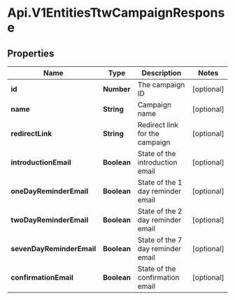 # Api.V1EntitiesTtwCampaignResponse

## Properties

Name | Type | Description | Notes
------------ | ------------- | ------------- | -------------
**id** | **Number** | The campaign ID | [optional] 
**name** | **String** | Campaign name | [optional] 
**redirectLink** | **String** | Redirect link for the campaign | [optional] 
**introductionEmail** | **Boolean** | State of the introduction email | [optional] 
**oneDayReminderEmail** | **Boolean** | State of the 1 day reminder email | [optional] 
**twoDayReminderEmail** | **Boolean** | State of the 2 day reminder email | [optional] 
**sevenDayReminderEmail** | **Boolean** | State of the 7 day reminder email | [optional] 
**confirmationEmail** | **Boolean** | State of the confirmation email | [optional] 


